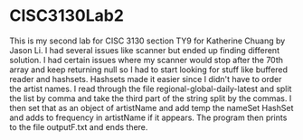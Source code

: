 # CISC3130Lab2
This is my second lab for CISC 3130 section TY9 for Katherine Chuang by Jason Li. I had several issues like scanner but ended up finding different solution.
I had certain issues where my scanner would stop after the 70th array and keep returning null so I had to start looking for stuff like buffered reader and hashsets. Hashsets made it easier since I didn't have to order the artist names. I read through the file regional-global-daily-latest and split the list by comma and take the third part of the string split by the commas. I then set that as an object of artistName and add temp the nameSet HashSet and adds to frequency in artistName if it appears. The program then prints to the file outputF.txt and ends there.
